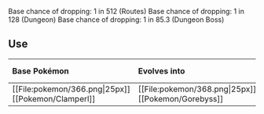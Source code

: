 Base chance of dropping: 1 in 512 (Routes)
Base chance of dropping: 1 in 128 (Dungeon)
Base chance of dropping: 1 in 85.3 (Dungeon Boss)
## Use
Base Pokémon |Evolves into |Available in
:---|:---|:---
[[File:pokemon/366.png\|25px]] [[Pokemon/Clamperl]]  | [[File:pokemon/368.png\|25px]] [[Pokemon/Gorebyss]] |Hoenn onward
